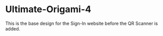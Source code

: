 # Ultimate-Origami-4

This is the base design for the Sign-In website before the QR Scanner is added.